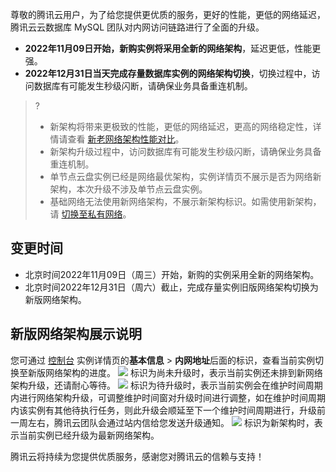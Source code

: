 尊敬的腾讯云用户，为了给您提供更优质的服务，更好的性能，更低的网络延迟，腾讯云云数据库 MySQL 团队对内网访问链路进行了全面的升级。
- **2022年11月09日开始，新购实例将采用全新的网络架构**，延迟更低，性能更强。
- **2022年12月31日当天完成存量数据库实例的网络架构切换**，切换过程中，访问数据库有可能发生秒级闪断，请确保业务具备重连机制。

>?
>- 新架构将带来更极致的性能，更低的网络延迟，更高的网络稳定性，详情请查看 [新老网络架构性能对比](https://cloud.tencent.com/document/product/236/82036)。
>- 新架构升级过程中，访问数据库有可能发生秒级闪断，请确保业务具备重连机制。
>- 单节点云盘实例已经是网络最优架构，实例详情页不展示是否为网络新架构，本次升级不涉及单节点云盘实例。
>- 基础网络无法使用新网络架构，不展示新架构标识。如需使用新架构，请 [切换至私有网络](https://cloud.tencent.com/document/product/236/35671)。


## 变更时间
- 北京时间2022年11月09日（周三）开始，新购的实例采用全新的网络架构。
- 北京时间2022年12月31日（周六）截止，完成存量实例旧版网络架构切换为新版网络架构。

## 新版网络架构展示说明
您可通过 [控制台](https://console.cloud.tencent.com/cdb) 实例详情页的**基本信息** > **内网地址**后面的标识，查看当前实例切换至新版网络架构的进度。
<dx-fold-block title="标识为尚未升级">
![](https://qcloudimg.tencent-cloud.cn/raw/84753f7fd6f4a505dabb965f5c1693c5.png)
标识为尚未升级时，表示当前实例还未排到新网络架构升级，还请耐心等待。
</dx-fold-block>
<dx-fold-block title="标识为待升级">
![](https://qcloudimg.tencent-cloud.cn/raw/54e1f487c6558d9a37a0d0a5a44afebd.png)
标识为待升级时，表示当前实例会在维护时间周期内进行网络架构升级，可调整维护时间窗对升级时间进行调整，如在维护时间周期内该实例有其他待执行任务，则此升级会顺延至下一个维护时间周期进行，升级前一周左右，腾讯云团队会通过站内信给您发送升级通知。
</dx-fold-block>
<dx-fold-block title="标识为新架构">
![](https://qcloudimg.tencent-cloud.cn/raw/5a935aead0997185593951f902682dc9.png)
标识为新架构时，表示当前实例已经升级为最新网络架构。
</dx-fold-block>

腾讯云将持续为您提供优质服务，感谢您对腾讯云的信赖与支持！
